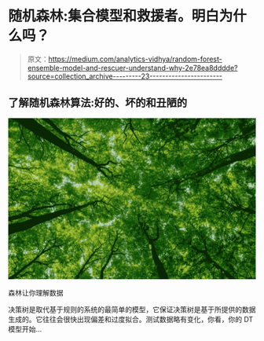 # 随机森林:集合模型和救援者。明白为什么吗？

> 原文：<https://medium.com/analytics-vidhya/random-forest-ensemble-model-and-rescuer-understand-why-2e78ea8dddde?source=collection_archive---------23----------------------->

## 了解随机森林算法:好的、坏的和丑陋的

![](img/db1f875ed4f90cf110fe3dd38782d403.png)

森林让你理解数据

决策树是取代基于规则的系统的最简单的模型，它保证决策树是基于所提供的数据生成的。它往往会很快出现偏差和过度拟合。测试数据略有变化，你看，你的 DT 模型开始…